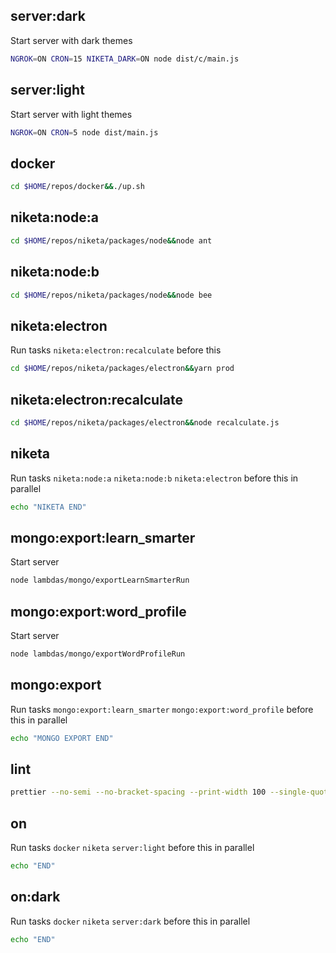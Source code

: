 ## server:dark

Start server with dark themes

```bash
NGROK=ON CRON=15 NIKETA_DARK=ON node dist/c/main.js
```

## server:light

Start server with light themes

```bash
NGROK=ON CRON=5 node dist/main.js
```

## docker

```bash
cd $HOME/repos/docker&&./up.sh
```

## niketa:node:a

```bash
cd $HOME/repos/niketa/packages/node&&node ant
```

## niketa:node:b

```bash
cd $HOME/repos/niketa/packages/node&&node bee
```

## niketa:electron

Run tasks `niketa:electron:recalculate` before this

```bash
cd $HOME/repos/niketa/packages/electron&&yarn prod
```

## niketa:electron:recalculate

```bash
cd $HOME/repos/niketa/packages/electron&&node recalculate.js
```

## niketa

Run tasks `niketa:node:a` `niketa:node:b` `niketa:electron` before this in parallel

```bash
echo "NIKETA END"
```

## mongo:export:learn_smarter

Start server

```bash
node lambdas/mongo/exportLearnSmarterRun
```

## mongo:export:word_profile

Start server

```bash
node lambdas/mongo/exportWordProfileRun
```

## mongo:export

Run tasks `mongo:export:learn_smarter` `mongo:export:word_profile` before this in parallel

```bash
echo "MONGO EXPORT END"
```

## lint

```bash
prettier --no-semi --no-bracket-spacing --print-width 100 --single-quote --no-bracket-spacing --trailing-comma es5 --write "src/**/*.ts" "test/**/*.ts"
```

## on

Run tasks `docker` `niketa` `server:light` before this in parallel

```bash
echo "END"
```

## on:dark

Run tasks `docker` `niketa` `server:dark` before this in parallel

```bash
echo "END"
```

